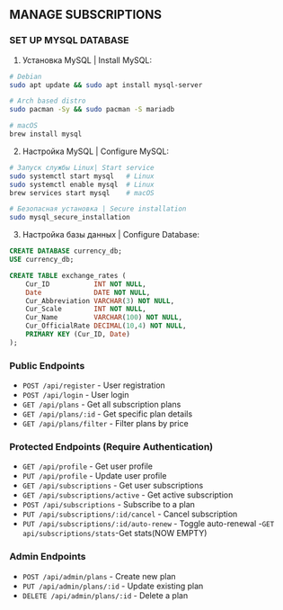 ## MANAGE SUBSCRIPTIONS
### SET UP MYSQL DATABASE

1. Установка MySQL | Install MySQL:
```bash
# Debian
sudo apt update && sudo apt install mysql-server

# Arch based distro
sudo pacman -Sy && sudo pacman -S mariadb

# macOS
brew install mysql
```

2. Настройка MySQL | Configure MySQL:
```bash
# Запуск службы Linux| Start service
sudo systemctl start mysql   # Linux
sudo systemctl enable mysql  # Linux
brew services start mysql    # macOS

# Безопасная установка | Secure installation
sudo mysql_secure_installation
```

3. Настройка базы данных | Configure Database:
```sql
CREATE DATABASE currency_db;
USE currency_db;

CREATE TABLE exchange_rates (
    Cur_ID           INT NOT NULL,
    Date             DATE NOT NULL,  
    Cur_Abbreviation VARCHAR(3) NOT NULL,
    Cur_Scale        INT NOT NULL,
    Cur_Name         VARCHAR(100) NOT NULL,
    Cur_OfficialRate DECIMAL(10,4) NOT NULL,
    PRIMARY KEY (Cur_ID, Date)
);
```
### Public Endpoints
- `POST /api/register` - User registration
- `POST /api/login` - User login
- `GET /api/plans` - Get all subscription plans
- `GET /api/plans/:id` - Get specific plan details
- `GET /api/plans/filter` - Filter plans by price

### Protected Endpoints (Require Authentication)
- `GET /api/profile` - Get user profile
- `PUT /api/profile` - Update user profile
- `GET /api/subscriptions` - Get user subscriptions
- `GET /api/subscriptions/active` - Get active subscription
- `POST /api/subscriptions` - Subscribe to a plan
- `PUT /api/subscriptions/:id/cancel` - Cancel subscription
- `PUT /api/subscriptions/:id/auto-renew` - Toggle auto-renewal
-`GET api/subscriptions/stats`-Get stats(NOW EMPTY)

### Admin Endpoints
- `POST /api/admin/plans` - Create new plan
- `PUT /api/admin/plans/:id` - Update existing plan
- `DELETE /api/admin/plans/:id` - Delete a plan

